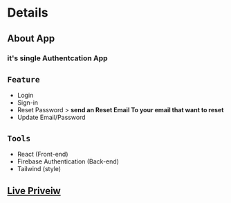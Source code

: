 # Details 

## About App

### it's single Authentcation App 
## ` Feature ` 
- Login
- Sign-in
- Reset Password  > <b> send an Reset Email To your email that want to reset </b>
- Update Email/Password
## ` Tools ` 
- React (Front-end)
- Firebase Authentication (Back-end)
- Tailwind (style)

##  [Live Priveiw](https://authproject-b9e39.firebaseapp.com/) 

 
